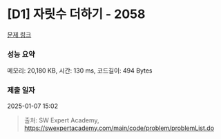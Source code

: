 # [D1] 자릿수 더하기 - 2058 

[문제 링크](https://swexpertacademy.com/main/code/problem/problemDetail.do?contestProbId=AV5QPRjqA10DFAUq) 

### 성능 요약

메모리: 20,180 KB, 시간: 130 ms, 코드길이: 494 Bytes

### 제출 일자

2025-01-07 15:02



> 출처: SW Expert Academy, https://swexpertacademy.com/main/code/problem/problemList.do
